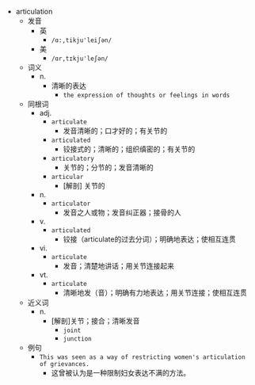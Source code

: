 - articulation
  - 发音
    - 英
      - `/ɑ:,tikju'leiʃən/`
    - 美
      - `/ɑr,tɪkju'leʃən/`
  - 词义
    - n.
      - 清晰的表达
        - `the expression of thoughts or feelings in words`
  - 同根词
    - adj.
      - `articulate`
        - 发音清晰的；口才好的；有关节的
      - `articulated`
        - 铰接式的；清晰的；组织缜密的；有关节的
      - `articulatory`
        - 关节的；分节的；发音清晰的
      - `articular`
        - [解剖] 关节的
    - n.
      - `articulator`
        - 发音之人或物；发音纠正器；接骨的人
    - v.
      - `articulated`
        - 铰接（articulate的过去分词）；明确地表达；使相互连贯
    - vi.
      - `articulate`
        - 发音；清楚地讲话；用关节连接起来
    - vt.
      - `articulate`
        - 清晰地发（音）；明确有力地表达；用关节连接；使相互连贯
  - 近义词
    - n.
      - [解剖]关节；接合；清晰发音
        - `joint`
        - `junction`
  - 例句
    - `This was seen as a way of restricting women's articulation of grievances.`
      - 这曾被认为是一种限制妇女表达不满的方法。

